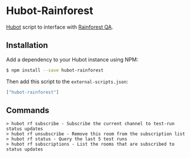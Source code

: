 # Hubot-Rainforest

[Hubot](http://hubot.github.com/) script to interface with [Rainforest QA](https://www.rainforestqa.com/).

## Installation

Add a dependency to your Hubot instance using NPM:

```bash
$ npm install --save hubot-rainforest
```

Then add this script to the `external-scripts.json`:

```json
["hubot-rainforest"]
```

## Commands

```
> hubot rf subscribe - Subscribe the current channel to test-run status updates
> hubot rf unsubscribe - Remove this room from the subscription list
> hubot rf status - Query the last 5 test runs
> hubot rf subscriptions - List the rooms that are subscribed to status updates
```
